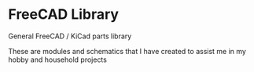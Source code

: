 # FreeCAD Library

General FreeCAD / KiCad parts library

These are modules and schematics that I have created to assist me in my hobby and household projects
